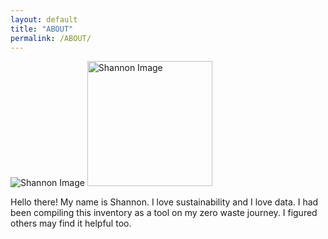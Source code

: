 ```yaml
---
layout: default
title: "ABOUT"
permalink: /ABOUT/
---
```


![Shannon Image](assets/DSC_0542-min.png)
<img src="DSC_0542-min.png" alt="Shannon Image" width="200"/>

Hello there! My name is Shannon. I love sustainability and I love data. I had been compiling this inventory as a tool on my zero waste journey. I figured others may find it helpful too. 
